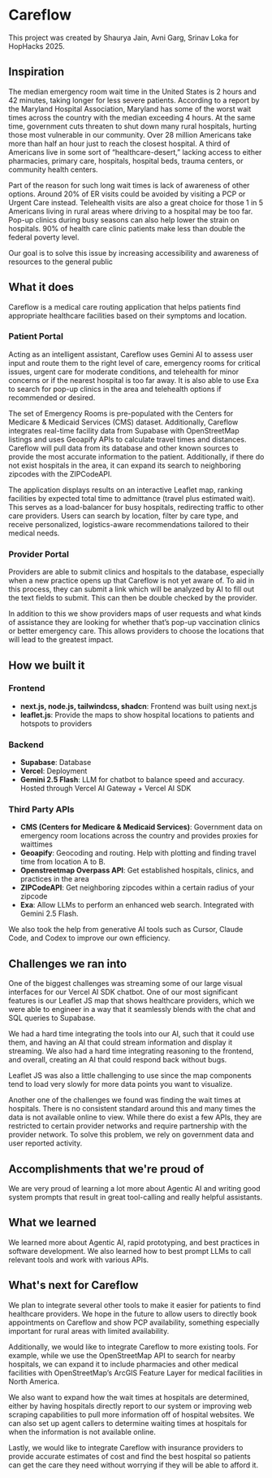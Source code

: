 # Careflow 

This project was created by Shaurya Jain, Avni Garg, Srinav Loka for HopHacks 2025.

## Inspiration
The median emergency room wait time in the United States is 2 hours and 42 minutes, taking longer for less severe patients. According to a report by the Maryland Hospital Association, Maryland has some of the worst wait times across the country with the median exceeding 4 hours. At the same time, government cuts threaten to shut down many rural hospitals, hurting those most vulnerable in our community. Over 28 million Americans take more than half an hour just to reach the closest hospital. A third of Americans live in some sort of “healthcare-desert,” lacking access to either pharmacies, primary care, hospitals, hospital beds, trauma centers, or community health centers.

Part of the reason for such long wait times is lack of awareness of other options. Around 20% of ER visits could be avoided by visiting a PCP or Urgent Care instead. Telehealth visits are also a great choice for those 1 in 5 Americans living in rural areas where driving to a hospital may be too far.  Pop-up clinics during busy seasons can also help lower the strain on hospitals. 90% of health care clinic patients make less than double the federal poverty level.

Our goal is to solve this issue by increasing accessibility and awareness of resources to the general public

## What it does
Careflow is a medical care routing application that helps patients find appropriate healthcare facilities based on their symptoms and location. 

### Patient Portal
Acting as an intelligent assistant, Careflow uses Gemini AI to assess user input and route them to the right level of care, emergency rooms for critical issues, urgent care for moderate conditions, and telehealth for minor concerns or if the nearest hospital is too far away. It is also able to use Exa to search for pop-up clinics in the area and telehealth options if recommended or desired.

The set of Emergency Rooms is pre-populated with the Centers for Medicare & Medicaid Services (CMS) dataset. Additionally, Careflow integrates real-time facility data from Supabase with OpenStreetMap listings and uses Geoapify APIs to calculate travel times and distances. Careflow will pull data from its database and other known sources to provide the most accurate information to the patient. Additionally, if there do not exist hospitals in the area, it can expand its search to neighboring zipcodes with the ZIPCodeAPI.

The application displays results on an interactive Leaflet map, ranking facilities by expected total time to admittance (travel plus estimated wait). This serves as a load-balancer for busy hospitals, redirecting traffic to other care providers. Users can search by location, filter by care type, and receive personalized, logistics-aware recommendations tailored to their medical needs.

### Provider Portal
Providers are able to submit clinics and hospitals to the database, especially when a new practice opens up that Careflow is not yet aware of. To aid in this process, they can submit a link which will be analyzed by AI to fill out the text fields to submit. This can then be double checked by the provider.

In addition to this we show providers maps of user requests and what kinds of assistance they are looking for whether that’s pop-up vaccination clinics or better emergency care. This allows providers to choose the locations that will lead to the greatest impact.

## How we built it
### Frontend
 - **next.js, node.js, tailwindcss, shadcn**: Frontend was built using next.js
 - **leaflet.js**: Provide the maps to show hospital locations to patients and hotspots to providers

### Backend
 - **Supabase**: Database
 - **Vercel**: Deployment
 - **Gemini 2.5 Flash**: LLM for chatbot to balance speed and accuracy. Hosted through Vercel AI Gateway + Vercel AI SDK

### Third Party APIs
 - **CMS (Centers for Medicare & Medicaid Services)**: Government data on emergency room locations across the country and provides proxies for waittimes
 - **Geoapify**: Geocoding and routing. Help with plotting and finding travel time from location A to B.
 - **Openstreetmap Overpass API**: Get established hospitals, clinics, and practices in the area
 - **ZIPCodeAPI**: Get neighboring zipcodes within a certain radius of your zipcode
 - **Exa**: Allow LLMs to perform an enhanced web search. Integrated with Gemini 2.5 Flash.

We also took the help from generative AI tools such as Cursor, Claude Code, and Codex to improve our own efficiency.

## Challenges we ran into
One of the biggest challenges was streaming some of our large visual interfaces for our Vercel AI SDK chatbot. One of our most significant features is our Leaflet JS map that shows healthcare providers, which we were able to engineer in a way that it seamlessly blends with the chat and SQL queries to Supabase.

We had a hard time integrating the tools into our AI, such that it could use them, and having an AI that could stream information and display it streaming. We also had a hard time integrating reasoning to the frontend, and overall, creating an AI that could respond back without bugs.

Leaflet JS was also a little challenging to use since the map components tend to load very slowly for more data points you want to visualize. 

Another one of the challenges we found was finding the wait times at hospitals. There is no consistent standard around this and many times the data is not available online to view. While there do exist a few APIs, they are restricted to certain provider networks and require partnership with the provider network. To solve this problem, we rely on government data and user reported activity.

## Accomplishments that we're proud of
We are very proud of learning a lot more about Agentic AI and writing good system prompts that result in great tool-calling and really helpful assistants.

## What we learned
We learned more about Agentic AI, rapid prototyping, and best practices in software development. We also learned how to best prompt LLMs to call relevant tools and work with various APIs.

## What's next for Careflow
We plan to integrate several other tools to make it easier for patients to find healthcare providers. We hope in the future to allow users to directly book appointments on Careflow and show PCP availability, something especially important for rural areas with limited availability.

Additionally, we would like to integrate Careflow to more existing tools. For example, while we use the OpenStreetMap API to search for nearby hospitals, we can expand it to include pharmacies and other medical facilities with OpenStreetMap’s ArcGIS Feature Layer for medical facilities in North America.

We also want to expand how the wait times at hospitals are determined, either by having hospitals directly report to our system or improving web scraping capabilities to pull more information off of hospital websites. We can also set up agent callers to determine waiting times at hospitals for when the information is not available online.

Lastly, we would like to integrate Careflow with insurance providers to provide accurate estimates of cost and find the best hospital so patients can get the care they need without worrying if they will be able to afford it.
